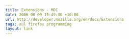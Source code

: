 ```yaml
---
title: Extensions - MDC
date: 2006-08-09 15:49:30 +10:00
url: http://developer.mozilla.org/en/docs/Extensions
tags: xul firefox programming
layout: link
---
```

